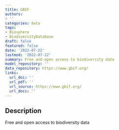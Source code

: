 ```yaml
---
title: GBIF
authors:
- ''
categories: data
tags:
- Biosphere
- BiodiversityDatabase
draft: false
featured: false
date: '2022-07-22'
lastmod: '2022-07-22'
summary: Free and open access to biodiversity data
model_repository: ''
data_repository: https://www.gbif.org/
links:
  url_doi: ''
  url_pdf: ''
  url_source: https://www.gbif.org/
  url_docs: ''
---
```


## Description

Free and open access to biodiversity data

